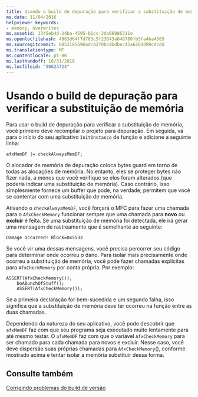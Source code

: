 ```yaml
---
title: Usando o build de depuração para verificar a substituição de memória
ms.date: 11/04/2016
helpviewer_keywords:
- memory, overwrites
ms.assetid: 1345eb4d-24ba-4595-b1cc-2da66986311e
ms.openlocfilehash: 4983d64f7d783c5f23643a046780fb5fa4ba4565
ms.sourcegitcommit: 6052185696adca270bc9bdbec45a626dd89cdcdd
ms.translationtype: MT
ms.contentlocale: pt-BR
ms.lasthandoff: 10/31/2018
ms.locfileid: "50623724"
---
```

# <a name="using-the-debug-build-to-check-for-memory-overwrite"></a>Usando o build de depuração para verificar a substituição de memória

Para usar o build de depuração para verificar a substituição de memória, você primeiro deve recompilar o projeto para depuração. Em seguida, vá para o início do seu aplicativo `InitInstance` de função e adicione a seguinte linha:

```
afxMemDF |= checkAlwaysMemDF;
```

O alocador de memória de depuração coloca bytes guard em torno de todas as alocações de memória. No entanto, eles se proteger bytes não fizer nada, a menos que você verifique se eles foram alterados (que poderia indicar uma substituição de memória). Caso contrário, isso simplesmente fornece um buffer que pode, na verdade, permitem que você se contentar com uma substituição de memória.

Ativando o `checkAlwaysMemDF`, você forçará o MFC para fazer uma chamada para o `AfxCheckMemory` funcionar sempre que uma chamada para **novo** ou **excluir** é feita. Se uma substituição de memória foi detectada, ele irá gerar uma mensagem de rastreamento que é semelhante ao seguinte:

```
Damage Occurred! Block=0x5533
```

Se você vir uma dessas mensagens, você precisa percorrer seu código para determinar onde ocorreu o dano. Para isolar mais precisamente onde ocorreu a substituição de memória, você pode fazer chamadas explícitas para `AfxCheckMemory` por conta própria. Por exemplo:

```
ASSERT(AfxCheckMemory());
    DoABunchOfStuff();
    ASSERT(AfxCheckMemory());
```

Se a primeira declaração for bem-sucedida e um segundo falha, isso significa que a substituição de memória deve ter ocorreu na função entre as duas chamadas.

Dependendo da natureza do seu aplicativo, você pode descobrir que `afxMemDF` faz com que seu programa seja executado muito lentamente para até mesmo testar. O `afxMemDF` faz com que o variável `AfxCheckMemory` para ser chamado para cada chamada para novos e excluir. Nesse caso, você deve dispersão suas próprias chamadas para `AfxCheckMemory`(), conforme mostrado acima e tentar isolar a memória substituir dessa forma.

## <a name="see-also"></a>Consulte também

[Corrigindo problemas do build de versão](../../build/reference/fixing-release-build-problems.md)